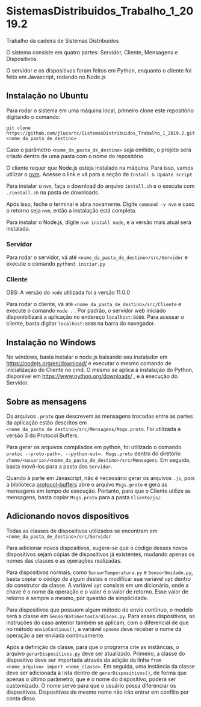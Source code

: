 # SistemasDistribuidos_Trabalho_1_2019.2
Trabalho da cadeira de Sistemas Distribuidos

O sistema consiste em quatro partes: Servidor, Cliente, Mensagens e Dispositivos.

O servidor e os dispositivos foram feitos em Python, enquanto o cliente foi feito em Javascript, rodando no Node.js

## Instalação no Ubuntu

Para rodar o sistema em uma máquina local, primeiro clone este repositório digitando o comando:

`git clone https://github.com/jlucartc/SistemasDistribuidos_Trabalho_1_2019.2.git <nome_da_pasta_de_destino>`

Caso o parâmetro `<nome_da_pasta_de_destino>` seja omitido, o projeto será criado dentro de uma pasta com o nome do repositório.

O cliente requer que Node.js esteja instalado na máquina. Para isso, vamos utilizar o [nvm](https://github.com/nvm-sh/nvm/blob/master/README.md#installation-and-update). Acesse o link e vá para a seção de `Install & Update script`

Para instalar o `nvm`, faça o download do arquivo `install.sh` e o execute com `./install.sh` na pasta de downloads.

Após isso, feche o terminal e abra novamente. Digite `command -v nvm` e caso o retorno seja `nvm`, então a instalação está completa.

Para instalar o Node.js, digite `nvm install node`, e a versão mais atual será instalada.

### Servidor 

Para rodar o servidor, vá até `<nome_da_pasta_de_destino>/src/Servidor` e execute o comando `python3 iniciar.py`
   
### Cliente

OBS: A versão do `node` utilizada foi a versão 11.0.0

Para rodar o cliente, vá até `<nome_da_pasta_de_destino>/src/Cliente` e execute o comando `node .` . Por padrão, o servidor web iniciado        disponibilizará a aplicação no endereço `localhost:8888`. Para acessar o cliente, basta digitar `localhost:8888` na barra do navegador.

## Instalação no Windows

No windows, basta instalar o node.js baixando seu instalador em https://nodejs.org/en/download/ e executar o mesmo comando de inicialização do Cliente no cmd. O mesmo se aplica à instalação do Python, disponível em https://www.python.org/downloads/ , e à execução do Servidor.

## Sobre as mensagens

Os arquivos `.proto` que descrevem as mensagens trocadas entre as partes da aplicação estão descritos em `<nome_da_pasta_de_destino>/src/Mensagens/Msgs.proto`. Foi utilizada a versão 3 do Protocol Buffers.

Para gerar os arquivos compilados em python, foi utilizado o comando `protoc --proto-path=. --python-out=. Msgs.proto` dentro do diretório `/home/<usuario>/<nome_da_pasta_de_destino>/src/Mensagens`. Em seguida, basta movê-los para a pasta dos `Servidor`.

Quando à parte em Javascript, não é necessário gerar os arquivos `.js`, pois a biblioteca [protocol-buffers](https://www.npmjs.com/package/protocol-buffers) abre o arquivo `Msgs.proto` e gera as mensagens em tempo de execução. Portanto, para que o Cliente utilize as mensagens, basta copiar `Msgs.proto` para a pasta `Cliente/js/`.

## Adicionando novos dispositivos

Todas as classes de dispositivos utilizados se encontram em `<nome_da_pasta_de_destino>/src/Servidor`

Para adicionar novos dispositivos, sugere-se que o código desses novos dispositivos sejam cópias de dispositivos já existentes, mudando apenas os nomes das classes e as operações realizadas.

Para dispositivos normais, como `SensorTemperatura.py` e `SensorUmidade.py`, basta copiar o código de algum destes e modificar sua variável `opt` dentro do construtor da classe. A variável `opt` consiste em um dicionário, onde a chave é o nome da operação e o valor é o valor de retorno. Esse valor de retorno é sempre o mesmo, por questão de simplicidade.

Para dispositivos que possuem algum método de envio contínuo, o modelo será a classe em `SensorBatimentosCardiacos.py`. Para esses dispositivos, as instruções do caso anterior também se aplicam, com o diferencial de que no método `envioContinuo()`, a variável `opnome` deve receber o nome da operação a ser enviada continuamente.

Após a definição da classe, para que o programa crie as instâncias, o arquivo `gerarDispositivos.py` deve ser atualizado. Primeiro, a classe do dispositivo deve ser importada através da adição da linha `from <nome_arquivo> import <nome_classe>`. Em seguida, uma instância da classe deve ser adicionada à lista dentro de `gerarDispositivos()`, de forma que apenas o último parâmetro, que é o nome do dispositivo, poderá ser customizado. O nome serve para que o usuário possa diferenciar os dispositivos. Dispositivos de mesmo nome não irão entrar em conflito por conta disso.
